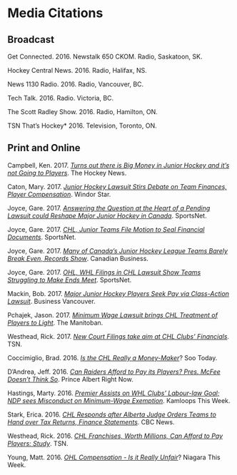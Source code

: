 Media Citations
================

## Broadcast

Get Connected. 2016. Newstalk 650 CKOM. Radio, Saskatoon, SK.

Hockey Central News. 2016. Radio, Halifax, NS.

News 1130 Radio. 2016. Radio, Vancouver, BC.

Tech Talk. 2016. Radio. Victoria, BC.

The Scott Radley Show. 2016. Radio, Hamilton, ON.

TSN That’s Hockey* 2016. Television, Toronto, ON.

## Print and Online

Campbell, Ken. 2017. *[Turns out there is Big Money in Junior Hockey and it’s not Going to Players](http://www.thehockeynews.com/news/article/turns-out-there-is-big-money-in-junior-hockey-and-it-s-not-going-to-players)*. The Hockey News.

Caton, Mary. 2017. *[Junior Hockey Lawsuit Stirs Debate on Team Finances, Player Compensation](http://windsorstar.com/sports/hockey/junior-hockey-lawsuit-stirs-debate-on-team-finances-player-compensation)*. Windor Star.

Joyce, Gare. 2017. *[Answering the Question at the Heart of a Pending Lawsuit could Reshape Major Junior Hockey in Canada](http://www.sportsnet.ca/hockey/juniors/big-read-can-chl-afford-pay-players/)*. SportsNet.

Joyce, Gare. 2017. *[CHL, Junior Teams File Motion to Seal Financial Documents](http://www.sportsnet.ca/hockey/juniors/chl-junior-teams-file-motion-seal-financial-documents/)*. SportsNet.

Joyce, Gare. 2017. *[Many of Canada’s Junior Hockey League Teams Barely Break Even, Records Show](http://www.canadianbusiness.com/companies-and-industries/junior-hockey-class-action-chl-ohl-whl/)*. Canadian Business.

Joyce, Gare. 2017. *[OHL, WHL Filings in CHL Lawsuit Show Teams Struggling to Make Ends Meet](http://www.sportsnet.ca/hockey/juniors/ohl-whl-filings-chl-lawsuit-show-teams-struggling-make-ends-meet/)*. SportsNet.

Mackin, Bob. 2017. *[Major Junior Hockey Players Seek Pay via Class-Action Lawsuit](https://www.biv.com/article/2016/11/major-junior-hockey-players-seek-pay-class-action-/)*. Business Vancouver.

Pchajek, Jason. 2017. *[Minimum Wage Lawsuit brings CHL Treatment of Players to Light](http://www.themanitoban.com/2017/01/minimum-wage-lawsuit-brings-chl-treatment-players-light/30607/)*. The Manitoban.

Westhead, Rick. 2017. *[New Court Filings take aim at CHL Clubs’ Financials](http://www.tsn.ca/new-court-filings-take-aim-at-chl-clubs-financials-1.667220)*. TSN.

Coccimiglio, Brad. 2016. *[Is the CHL Really a Money-Maker](https://www.sootoday.com/local-sports/sports-column-is-the-chl-really-a-money-maker-333686)*? Soo Today.

D’Andrea, Jeff. 2016. *[Can Raiders Afford to Pay its Players? Pres. McFee Doesn’t Think So](http://panow.com/article/579249/can-raiders-afford-pay-its-players-pres-mcfee-doesn-t-think-so)*. Prince Albert Right Now.

Hastings, Marty. 2016. *[Premier Assists on WHL Clubs’ Labour-law Goal; NDP sees Misconduct on Minimum-Wage Exemption](http://www.kamloopsthisweek.com/premier-assists-whl-clubs-labour-law-goal-ndp-sees-misconduct-minimum-wage-exemption/)*. Kamloops This Week.

Stark, Erica. 2016. *[CHL Responds after Alberta Judge Orders Teams to Hand over Tax Returns, Finance Statements](http://www.cbc.ca/news/canada/calgary/chl-tax-records-demanded-alberta-judge-1.3829713)*. CBC News.

Westhead, Rick. 2016. *[CHL Franchises, Worth Millions, Can Afford to Pay Players: Study](http://www.tsn.ca/talent/chl-franchises-worth-millions-can-afford-to-pay-players-study-1.522306)*. TSN.

Young, Matt. 2016. *[OHL Compensation - Is it Really Unfair](https://www.niagarathisweek.com/opinion-story/6759629-column-ohl-compensation-is-it-really-unfair-/)*? Niagara This Week.
